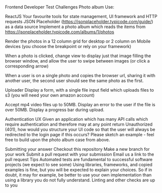 Frontend Developer Test
Challenges
Photo album
Use:

ReactJS
Your favourite tools for state management, UI framework and HTTP requests
JSON Placeholder (https://jsonplaceholder.typicode.com/guide/) as a data source
Implement a photo album which reads the items from https://jsonplaceholder.typicode.com/albums/1/photos

Render the photos in a 12 column grid for desktop or 2 column on Mobile devices (you choose the breakpoint or rely on your framework)

When a photo is clicked, change view to display just that image filling the browser window, and allow the user to swipe between images (or click a corresponding arrow)

When a user is on a single photo and copies the browser url, sharing it with another user, the second user should see the same photo as the first.

Uploader
Display a form, with a single file input field which uploads files to s3 (you will need your own amazon account)

Accept mp4 video files up to 50MB. Display an error to the user if the file is over 50MB. Display a progress bar during upload.

Authentication UX
Given an application which has many API calls which require authentication and therefore may at any point return Unauthorized (401), how would you structure your UI code so that the user will always be redirected to the login page if this occurs? Please sketch an example - feel free to build upon the photo album case from above.

Submitting your answer
Checkout this repository
Make a new branch for your work
Submit a pull request with your submission
Email us a link to the pull request
Tips
Automated tests are fundamental to successful software projects (we expect to see some)
Using libraries, frameworks, and copied examples is fine, but you will be expected to explain your choices. So if in doubt, it may for example, be better to use your own implementation than using a library you do not fully understand.
Linting and other checks are up to you
